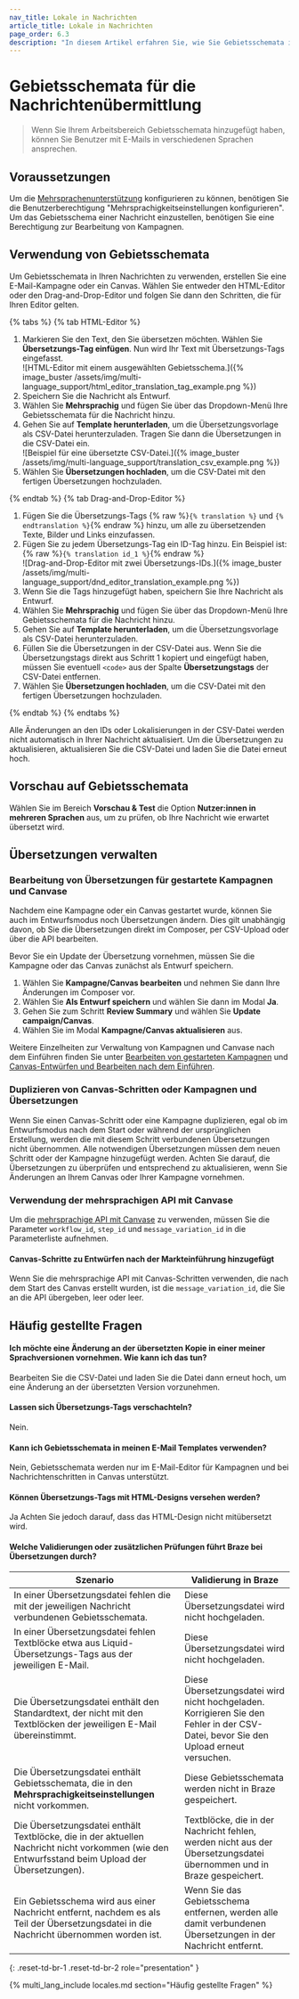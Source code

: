```yaml
---
nav_title: Lokale in Nachrichten
article_title: Lokale in Nachrichten
page_order: 6.3
description: "In diesem Artikel erfahren Sie, wie Sie Gebietsschemata in Ihren Nachrichten verwenden können."
---
```


# Gebietsschemata für die Nachrichtenübermittlung

> Wenn Sie Ihrem Arbeitsbereich Gebietsschemata hinzugefügt haben, können Sie Benutzer mit E-Mails in verschiedenen Sprachen ansprechen.

## Voraussetzungen

Um die [Mehrsprachenunterstützung]({{site.baseurl}}/multi_language_support/) konfigurieren zu können, benötigen Sie die Benutzerberechtigung "Mehrsprachigkeitseinstellungen konfigurieren". Um das Gebietsschema einer Nachricht einzustellen, benötigen Sie eine Berechtigung zur Bearbeitung von Kampagnen.

## Verwendung von Gebietsschemata

Um Gebietsschemata in Ihren Nachrichten zu verwenden, erstellen Sie eine E-Mail-Kampagne oder ein Canvas. Wählen Sie entweder den HTML-Editor oder den Drag-and-Drop-Editor und folgen Sie dann den Schritten, die für Ihren Editor gelten.

{% tabs %}
{% tab HTML-Editor %}

1. Markieren Sie den Text, den Sie übersetzen möchten. Wählen Sie **Übersetzungs-Tag einfügen**. Nun wird Ihr Text mit Übersetzungs-Tags eingefasst. <br>![HTML-Editor mit einem ausgewählten Gebietsschema.]({% image_buster /assets/img/multi-language_support/html_editor_translation_tag_example.png %})
2. Speichern Sie die Nachricht als Entwurf.
3. Wählen Sie **Mehrsprachig** und fügen Sie über das Dropdown-Menü Ihre Gebietsschemata für die Nachricht hinzu.
4. Gehen Sie auf **Template herunterladen**, um die Übersetzungsvorlage als CSV-Datei herunterzuladen. Tragen Sie dann die Übersetzungen in die CSV-Datei ein. <br>![Beispiel für eine übersetzte CSV-Datei.]({% image_buster /assets/img/multi-language_support/translation_csv_example.png %})
5. Wählen Sie **Übersetzungen hochladen**, um die CSV-Datei mit den fertigen Übersetzungen hochzuladen.

{% endtab %}
{% tab Drag-and-Drop-Editor %}

1. Fügen Sie die Übersetzungs-Tags {% raw %}`{% translation %}` und `{% endtranslation %}`{% endraw %} hinzu, um alle zu übersetzenden Texte, Bilder und Links einzufassen. 
2. Fügen Sie zu jedem Übersetzungs-Tag ein ID-Tag hinzu. Ein Beispiel ist: {% raw %}`{% translation id_1 %}`{% endraw %} <br>![Drag-and-Drop-Editor mit zwei Übersetzungs-IDs.]({% image_buster /assets/img/multi-language_support/dnd_editor_translation_example.png %})
3. Wenn Sie die Tags hinzugefügt haben, speichern Sie Ihre Nachricht als Entwurf.
4. Wählen Sie **Mehrsprachig** und fügen Sie über das Dropdown-Menü Ihre Gebietsschemata für die Nachricht hinzu.
5. Gehen Sie auf **Template herunterladen**, um die Übersetzungsvorlage als CSV-Datei herunterzuladen. 
6. Füllen Sie die Übersetzungen in der CSV-Datei aus. Wenn Sie die Übersetzungstags direkt aus Schritt 1 kopiert und eingefügt haben, müssen Sie eventuell `<code>` aus der Spalte **Übersetzungstags** der CSV-Datei entfernen.
7. Wählen Sie **Übersetzungen hochladen**, um die CSV-Datei mit den fertigen Übersetzungen hochzuladen.

{% endtab %}
{% endtabs %}

Alle Änderungen an den IDs oder Lokalisierungen in der CSV-Datei werden nicht automatisch in Ihrer Nachricht aktualisiert. Um die Übersetzungen zu aktualisieren, aktualisieren Sie die CSV-Datei und laden Sie die Datei erneut hoch.

## Vorschau auf Gebietsschemata

Wählen Sie im Bereich **Vorschau & Test** die Option **Nutzer:innen in mehreren Sprachen** aus, um zu prüfen, ob Ihre Nachricht wie erwartet übersetzt wird.

## Übersetzungen verwalten

### Bearbeitung von Übersetzungen für gestartete Kampagnen und Canvase

Nachdem eine Kampagne oder ein Canvas gestartet wurde, können Sie auch im Entwurfsmodus noch Übersetzungen ändern. Dies gilt unabhängig davon, ob Sie die Übersetzungen direkt im Composer, per CSV-Upload oder über die API bearbeiten. 

Bevor Sie ein Update der Übersetzung vornehmen, müssen Sie die Kampagne oder das Canvas zunächst als Entwurf speichern.

1. Wählen Sie **Kampagne/Canvas bearbeiten** und nehmen Sie dann Ihre Änderungen im Composer vor.
2. Wählen Sie **Als Entwurf speichern** und wählen Sie dann im Modal **Ja**.
3. Gehen Sie zum Schritt **Review Summary** und wählen Sie **Update campaign/Canvas**.
4. Wählen Sie im Modal **Kampagne/Canvas aktualisieren** aus.

Weitere Einzelheiten zur Verwaltung von Kampagnen und Canvase nach dem Einführen finden Sie unter [Bearbeiten von gestarteten Kampagnen]({{site.baseurl}}/user_guide/engagement_tools/campaigns/managing_campaigns/change_your_campaign_after_launch/) und [Canvas-Entwürfen und Bearbeiten nach dem Einführen]({{site.baseurl}}/user_guide/engagement_tools/canvas/managing_canvases/canvas_drafts/).

### Duplizieren von Canvas-Schritten oder Kampagnen und Übersetzungen

Wenn Sie einen Canvas-Schritt oder eine Kampagne duplizieren, egal ob im Entwurfsmodus nach dem Start oder während der ursprünglichen Erstellung, werden die mit diesem Schritt verbundenen Übersetzungen nicht übernommen. Alle notwendigen Übersetzungen müssen dem neuen Schritt oder der Kampagne hinzugefügt werden. Achten Sie darauf, die Übersetzungen zu überprüfen und entsprechend zu aktualisieren, wenn Sie Änderungen an Ihrem Canvas oder Ihrer Kampagne vornehmen.

### Verwendung der mehrsprachigen API mit Canvase

Um die [mehrsprachige API mit Canvase]({{site.baseurl}}/api/endpoints/translations/) zu verwenden, müssen Sie die Parameter `workflow_id`, `step_id` und `message_variation_id` in die Parameterliste aufnehmen.

#### Canvas-Schritte zu Entwürfen nach der Markteinführung hinzugefügt

Wenn Sie die mehrsprachige API mit Canvas-Schritten verwenden, die nach dem Start des Canvas erstellt wurden, ist die `message_variation_id`, die Sie an die API übergeben, leer oder leer.

## Häufig gestellte Fragen

#### Ich möchte eine Änderung an der übersetzten Kopie in einer meiner Sprachversionen vornehmen. Wie kann ich das tun?
Bearbeiten Sie die CSV-Datei und laden Sie die Datei dann erneut hoch, um eine Änderung an der übersetzten Version vorzunehmen.

#### Lassen sich Übersetzungs-Tags verschachteln?
Nein.

#### Kann ich Gebietsschemata in meinen E-Mail Templates verwenden?
Nein, Gebietsschemata werden nur im E-Mail-Editor für Kampagnen und bei Nachrichtenschritten in Canvas unterstützt.

#### Können Übersetzungs-Tags mit HTML-Designs versehen werden?
Ja Achten Sie jedoch darauf, dass das HTML-Design nicht mitübersetzt wird.

#### Welche Validierungen oder zusätzlichen Prüfungen führt Braze bei Übersetzungen durch?

| Szenario                                                                                                                                                 | Validierung in Braze                                                                                            |
|----------------------------------------------------------------------------------------------------------------------------------------------------------|----------------------------------------------------------------------------------------------------------------|
| In einer Übersetzungsdatei fehlen die mit der jeweiligen Nachricht verbundenen Gebietsschemata.                                                                               | Diese Übersetzungsdatei wird nicht hochgeladen.                                                                       |
| In einer Übersetzungsdatei fehlen Textblöcke etwa aus Liquid-Übersetzungs-Tags aus der jeweiligen E-Mail.                                | Diese Übersetzungsdatei wird nicht hochgeladen.                                                                       |
| Die Übersetzungsdatei enthält den Standardtext, der nicht mit den Textblöcken der jeweiligen E-Mail übereinstimmt.                                          | Diese Übersetzungsdatei wird nicht hochgeladen. Korrigieren Sie den Fehler in der CSV-Datei, bevor Sie den Upload erneut versuchen.               |
| Die Übersetzungsdatei enthält Gebietsschemata, die in den **Mehrsprachigkeitseinstellungen** nicht vorkommen.                                                           | Diese Gebietsschemata werden nicht in Braze gespeichert.                                                                      |
| Die Übersetzungsdatei enthält Textblöcke, die in der aktuellen Nachricht nicht vorkommen (wie den Entwurfsstand beim Upload der Übersetzungen). | Textblöcke, die in der Nachricht fehlen, werden nicht aus der Übersetzungsdatei übernommen und in Braze gespeichert. |
| Ein Gebietsschema wird aus einer Nachricht entfernt, nachdem es als Teil der Übersetzungsdatei in die Nachricht übernommen worden ist.                           | Wenn Sie das Gebietsschema entfernen, werden alle damit verbundenen Übersetzungen in der Nachricht entfernt.                   |
{: .reset-td-br-1 .reset-td-br-2 role="presentation" }

{% multi_lang_include locales.md section="Häufig gestellte Fragen" %}